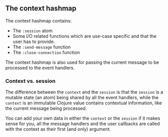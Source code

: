 ## The context hashmap

The context hashmap contains:
- The `:session` atom
- Some I/O related functions which are use-case specific and that the user has to provide.
- The `:send-message` function 
- The `:close-connection` function

The context hashmap is also used for passing the current message to be processed to the event handlers.

### Context vs. session

The difference between the `context` and the `session` is that the `session` is a mutable state (an atom) being shared by all the event handlers,
while the `context` is an immutable Clojure value contains contextual information, like the current message being processed.

You can add your own data in either the `context` or the `session` if it makes sense for you,
all the message handlers and the user callbacks are called with the context as their first (and only) argument.
